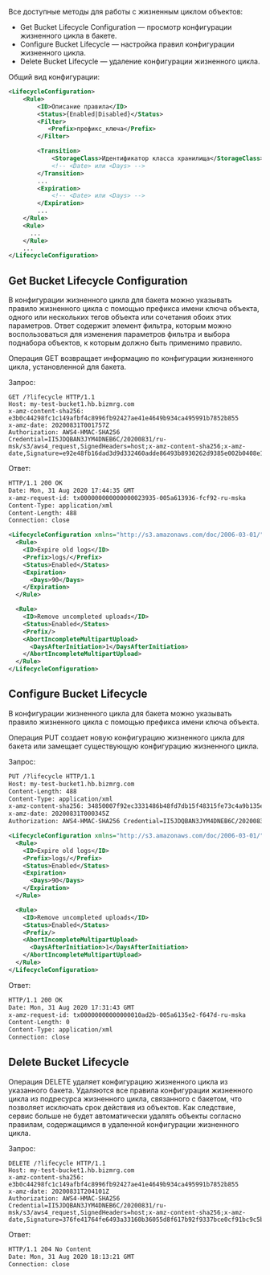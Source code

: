Все доступные методы для работы с жизненным циклом объектов:

- Get Bucket Lifecycle Configuration — просмотр конфигурации жизненного цикла в бакете.
- Configure Bucket Lifecycle — настройка правил конфигурации жизненного цикла.
- Delete Bucket Lifecycle — удаление конфигурации жизненного цикла.

Общий вид конфигурации:

```xml
<LifecycleConfiguration>
    <Rule>
        <ID>Описание правила</ID>
        <Status>{Enabled|Disabled}</Status>
        <Filter>
           <Prefix>префикс_ключа</Prefix>
        </Filter>

        <Transition>
            <StorageClass>Идентификатор класса хранилища</StorageClass>
            <!-- <Date> или <Days> -->
        </Transition>
        ...
        <Expiration>
            <!-- <Date> или <Days> -->
        </Expiration>
        ...
    </Rule>
    <Rule>
      ...
    </Rule>
    ...
</LifecycleConfiguration>
```

## Get Bucket Lifecycle Configuration

В конфигурации жизненного цикла для бакета можно указывать правило жизненного цикла с помощью префикса имени ключа объекта, одного или нескольких тегов объекта или сочетания обоих этих параметров. Ответ содержит элемент фильтра, которым можно воспользоваться для изменения параметров фильтра и выбора поднабора объектов, к которым должно быть применимо правило.

Операция GET возвращает информацию по конфигурации жизненного цикла, установленной для бакета.

Запрос:

```
GET /?lifecycle HTTP/1.1
Host: my-test-bucket1.hb.bizmrg.com
x-amz-content-sha256: e3b0c44298fc1c149afbf4c8996fb92427ae41e4649b934ca495991b7852b855
x-amz-date: 20200831T001757Z
Authorization: AWS4-HMAC-SHA256 Credential=II5JDQBAN3JYM4DNEB6C/20200831/ru-msk/s3/aws4_request,SignedHeaders=host;x-amz-content-sha256;x-amz-date,Signature=e92e48fb16dad3d9d332460adde86493b8930262d9385e002b0408e17a2781f4
```

Ответ:

```xml
HTTP/1.1 200 OK
Date: Mon, 31 Aug 2020 17:44:35 GMT
x-amz-request-id: tx000000000000000023935-005a613936-fcf92-ru-mska
Content-Type: application/xml
Content-Length: 488
Connection: close

<LifecycleConfiguration xmlns="http://s3.amazonaws.com/doc/2006-03-01/">
  <Rule>
    <ID>Expire old logs</ID>
    <Prefix>logs/</Prefix>
    <Status>Enabled</Status>
    <Expiration>
      <Days>90</Days>
    </Expiration>
  </Rule>

  <Rule>
    <ID>Remove uncompleted uploads</ID>
    <Status>Enabled</Status>
    <Prefix/>
    <AbortIncompleteMultipartUpload>
      <DaysAfterInitiation>1</DaysAfterInitiation>
    </AbortIncompleteMultipartUpload>
  </Rule>
</LifecycleConfiguration>
```

## Configure Bucket Lifecycle

В конфигурации жизненного цикла для бакета можно указывать правило жизненного цикла с помощью префикса имени ключа объекта.

Операция PUT создает новую конфигурацию жизненного цикла для бакета или замещает существующую конфигурацию жизненного цикла.

Запрос:

```xml
PUT /?lifecycle HTTP/1.1
Host: my-test-bucket1.hb.bizmrg.com
Content-Length: 488
Content-Type: application/xml
x-amz-content-sha256: 34850007f92ec3331486b48fd7db15f48315fe73c4a9b135e6d9fd629276c1e7
x-amz-date: 20200831T000345Z
Authorization: AWS4-HMAC-SHA256 Credential=II5JDQBAN3JYM4DNEB6C/20200831/ru-msk/s3/aws4_request,SignedHeaders=content-md5;content-type;host;x-amz-content-sha256;x-amz-date,Signature=fc07a541c2acdbf7527eba358afa0a6d460c9bfec539dd29dfa6b5b854aae109

<LifecycleConfiguration xmlns="http://s3.amazonaws.com/doc/2006-03-01/">
  <Rule>
    <ID>Expire old logs</ID>
    <Prefix>logs/</Prefix>
    <Status>Enabled</Status>
    <Expiration>
      <Days>90</Days>
    </Expiration>
  </Rule>

  <Rule>
    <ID>Remove uncompleted uploads</ID>
    <Status>Enabled</Status>
    <Prefix/>
    <AbortIncompleteMultipartUpload>
      <DaysAfterInitiation>1</DaysAfterInitiation>
    </AbortIncompleteMultipartUpload>
  </Rule>
</LifecycleConfiguration>
```

Ответ:

```xml
HTTP/1.1 200 OK
Date: Mon, 31 Aug 2020 17:31:43 GMT
x-amz-request-id: tx00000000000000010ad2b-005a6135e2-f647d-ru-mska
Content-Length: 0
Content-Type: application/xml
Connection: close
```

## Delete Bucket Lifecycle

Операция DELETE удаляет конфигурацию жизненного цикла из указанного бакета. Удаляются все правила конфигурации жизненного цикла из подресурса жизненного цикла, связанного с бакетом, что позволяет исключать срок действия из объектов. Как следствие, сервис больше не будет автоматически удалять объекты согласно правилам, содержащимся в удаленной конфигурации жизненного цикла.

Запрос:

```
DELETE /?lifecycle HTTP/1.1
Host: my-test-bucket1.hb.bizmrg.com
x-amz-content-sha256: e3b0c44298fc1c149afbf4c8996fb92427ae41e4649b934ca495991b7852b855
x-amz-date: 20200831T204101Z
Authorization: AWS4-HMAC-SHA256 Credential=II5JDQBAN3JYM4DNEB6C/20200831/ru-msk/s3/aws4_request,SignedHeaders=host;x-amz-content-sha256;x-amz-date,Signature=376fe41764fe6493a33160b36055d8f617b92f9337bce0cf91bc9c5b1e7482b2
```

Ответ:

```xml
HTTP/1.1 204 No Content
Date: Mon, 31 Aug 2020 18:13:21 GMT
Connection: close
```
